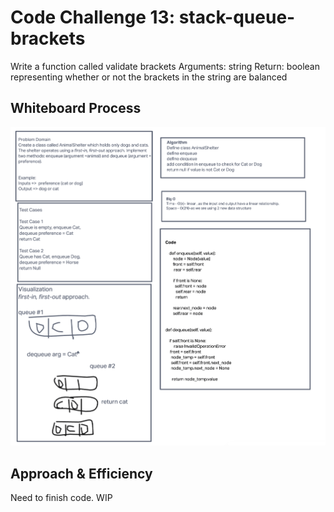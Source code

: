 # Code Challenge 13:  stack-queue-brackets

Write a function called validate brackets
Arguments: string
Return: boolean
representing whether or not the brackets in the string are balanced

## Whiteboard Process

![alt text](https://github.com/PGPere/data-structures-and-algorithms/blob/9fc0545ae591881c411622651b2298dad760dee4/stack-queue-animal-shelter/Screen%20Shot%202022-06-29%20at%2010.03.41%20PM.png)

## Approach & Efficiency

Need to finish code. WIP

